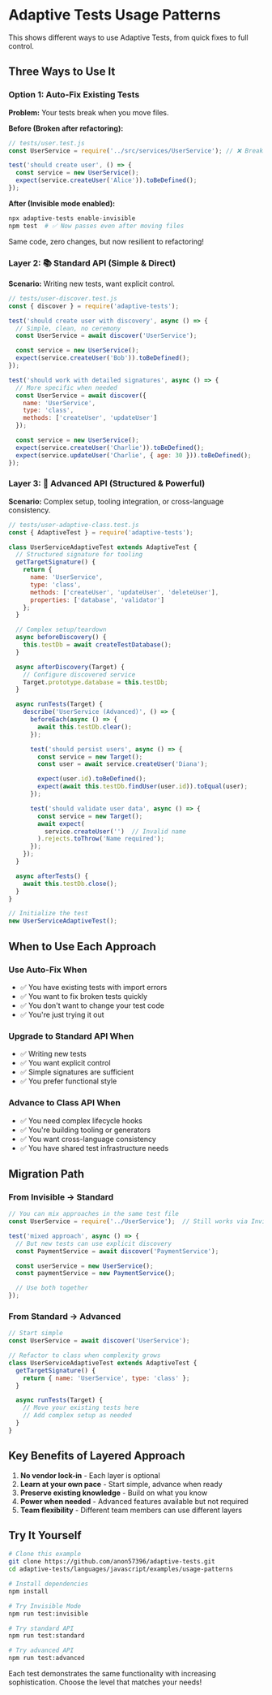 # Adaptive Tests Usage Patterns

This shows different ways to use Adaptive Tests, from quick fixes to full control.

## Three Ways to Use It

### Option 1: Auto-Fix Existing Tests

**Problem:** Your tests break when you move files.

**Before (Broken after refactoring):**

```javascript
// tests/user.test.js
const UserService = require('../src/services/UserService'); // ❌ Breaks when moved

test('should create user', () => {
  const service = new UserService();
  expect(service.createUser('Alice')).toBeDefined();
});
```

**After (Invisible mode enabled):**

```bash
npx adaptive-tests enable-invisible
npm test  # ✅ Now passes even after moving files
```

Same code, zero changes, but now resilient to refactoring!

### Layer 2: 📚 Standard API (Simple & Direct)

**Scenario:** Writing new tests, want explicit control.

```javascript
// tests/user-discover.test.js
const { discover } = require('adaptive-tests');

test('should create user with discovery', async () => {
  // Simple, clean, no ceremony
  const UserService = await discover('UserService');

  const service = new UserService();
  expect(service.createUser('Bob')).toBeDefined();
});

test('should work with detailed signatures', async () => {
  // More specific when needed
  const UserService = await discover({
    name: 'UserService',
    type: 'class',
    methods: ['createUser', 'updateUser']
  });

  const service = new UserService();
  expect(service.createUser('Charlie')).toBeDefined();
  expect(service.updateUser('Charlie', { age: 30 })).toBeDefined();
});
```

### Layer 3: 🔧 Advanced API (Structured & Powerful)

**Scenario:** Complex setup, tooling integration, or cross-language consistency.

```javascript
// tests/user-adaptive-class.test.js
const { AdaptiveTest } = require('adaptive-tests');

class UserServiceAdaptiveTest extends AdaptiveTest {
  // Structured signature for tooling
  getTargetSignature() {
    return {
      name: 'UserService',
      type: 'class',
      methods: ['createUser', 'updateUser', 'deleteUser'],
      properties: ['database', 'validator']
    };
  }

  // Complex setup/teardown
  async beforeDiscovery() {
    this.testDb = await createTestDatabase();
  }

  async afterDiscovery(Target) {
    // Configure discovered service
    Target.prototype.database = this.testDb;
  }

  async runTests(Target) {
    describe('UserService (Advanced)', () => {
      beforeEach(async () => {
        await this.testDb.clear();
      });

      test('should persist users', async () => {
        const service = new Target();
        const user = await service.createUser('Diana');

        expect(user.id).toBeDefined();
        expect(await this.testDb.findUser(user.id)).toEqual(user);
      });

      test('should validate user data', async () => {
        const service = new Target();
        await expect(
          service.createUser('')  // Invalid name
        ).rejects.toThrow('Name required');
      });
    });
  }

  async afterTests() {
    await this.testDb.close();
  }
}

// Initialize the test
new UserServiceAdaptiveTest();
```

## When to Use Each Approach

### Use Auto-Fix When

- ✅ You have existing tests with import errors
- ✅ You want to fix broken tests quickly
- ✅ You don't want to change your test code
- ✅ You're just trying it out

### Upgrade to Standard API When

- ✅ Writing new tests
- ✅ You want explicit control
- ✅ Simple signatures are sufficient
- ✅ You prefer functional style

### Advance to Class API When

- ✅ You need complex lifecycle hooks
- ✅ You're building tooling or generators
- ✅ You want cross-language consistency
- ✅ You have shared test infrastructure needs

## Migration Path

### From Invisible → Standard

```javascript
// You can mix approaches in the same test file
const UserService = require('../UserService');  // Still works via Invisible Mode

test('mixed approach', async () => {
  // But new tests can use explicit discovery
  const PaymentService = await discover('PaymentService');

  const userService = new UserService();
  const paymentService = new PaymentService();

  // Use both together
});
```

### From Standard → Advanced

```javascript
// Start simple
const UserService = await discover('UserService');

// Refactor to class when complexity grows
class UserServiceAdaptiveTest extends AdaptiveTest {
  getTargetSignature() {
    return { name: 'UserService', type: 'class' };
  }

  async runTests(Target) {
    // Move your existing tests here
    // Add complex setup as needed
  }
}
```

## Key Benefits of Layered Approach

1. **No vendor lock-in** - Each layer is optional
2. **Learn at your own pace** - Start simple, advance when ready
3. **Preserve existing knowledge** - Build on what you know
4. **Power when needed** - Advanced features available but not required
5. **Team flexibility** - Different team members can use different layers

## Try It Yourself

```bash
# Clone this example
git clone https://github.com/anon57396/adaptive-tests.git
cd adaptive-tests/languages/javascript/examples/usage-patterns

# Install dependencies
npm install

# Try Invisible Mode
npm run test:invisible

# Try standard API
npm run test:standard

# Try advanced API
npm run test:advanced
```

Each test demonstrates the same functionality with increasing sophistication. Choose the level that matches your needs!